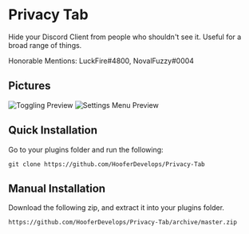 # Privacy Tab
Hide your Discord Client from people who shouldn't see it. Useful for a broad range of things.

Honorable Mentions: LuckFire#4800, NovalFuzzy#0004

## Pictures
![Toggling Preview](https://cdn.discordapp.com/attachments/738968109288914976/743354913643298816/VkKZn51qfm.gif)
![Settings Menu Preview](https://cdn.discordapp.com/attachments/738968109288914976/743356526462500874/Q3cON01s7J.gif)

## Quick Installation
Go to your plugins folder and run the following:

    git clone https://github.com/HooferDevelops/Privacy-Tab


## Manual Installation
Download the following zip, and extract it into your plugins folder.

    https://github.com/HooferDevelops/Privacy-Tab/archive/master.zip
